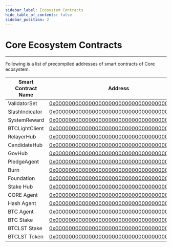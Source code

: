 ```yaml
---
sidebar_label: Ecosystem Contracts
hide_table_of_contents: false
sidebar_position: 2
---
```


# Core Ecosystem Contracts 
---

Following is a list of precompiled addresses of smart contracts of Core ecosystem.

| **Smart Contract Name**                        | **Address**                                                                                                               |
| ------------------------------- | ------------------------------------------------------------------------------------------------------------------------- |
| ValidatorSet   | [0x0000000000000000000000000000000000001000](https://scan.coredao.org/address/0x0000000000000000000000000000000000001000)  |
| SlashIndicator | [0x0000000000000000000000000000000000001001](https://scan.coredao.org/address/0x0000000000000000000000000000000000001001)  |
| SystemReward   | [0x0000000000000000000000000000000000001002](https://scan.coredao.org/address/0x0000000000000000000000000000000000001002)  |
| BTCLightClient | [0x0000000000000000000000000000000000001003](https://scan.coredao.org/address/0x0000000000000000000000000000000000001003)  |
| RelayerHub     | [0x0000000000000000000000000000000000001004](https://scan.coredao.org/address/0x0000000000000000000000000000000000001004)  |
| CandidateHub   | [0x0000000000000000000000000000000000001005](https://scan.coredao.org/address/0x0000000000000000000000000000000000001005)  |
| GovHub         | [0x0000000000000000000000000000000000001006](https://scan.coredao.org/address/0x0000000000000000000000000000000000001006)  |
| PledgeAgent    | [0x0000000000000000000000000000000000001007](https://scan.coredao.org/address/0x0000000000000000000000000000000000001007)  |
| Burn           | [0x0000000000000000000000000000000000001008](https://scan.coredao.org/address/0x0000000000000000000000000000000000001008)  |
| Foundation     | [0x0000000000000000000000000000000000001009](https://scan.coredao.org/address/0x0000000000000000000000000000000000001009)  |
| Stake Hub      |  [0x0000000000000000000000000000000000001010](https://scan.coredao.org/address/0x0000000000000000000000000000000000001010) | 
| CORE Agent     |  [0x0000000000000000000000000000000000001011](https://scan.coredao.org/address/0x0000000000000000000000000000000000001011) | 
| Hash Agent     |  [0x0000000000000000000000000000000000001012](https://scan.coredao.org/address/0x0000000000000000000000000000000000001012) | 
| BTC Agent      |  [0x0000000000000000000000000000000000001013](https://scan.coredao.org/address/0x0000000000000000000000000000000000001013) | 
| BTC Stake      |  [0x0000000000000000000000000000000000001014](https://scan.coredao.org/address/0x0000000000000000000000000000000000001014) | 
| BTCLST Stake   |  [0x0000000000000000000000000000000000001015](https://scan.coredao.org/address/0x0000000000000000000000000000000000001015) | 
| BTCLST Token   |  [0x0000000000000000000000000000000000010001](https://scan.coredao.org/address/0x0000000000000000000000000000000000010001) | 
